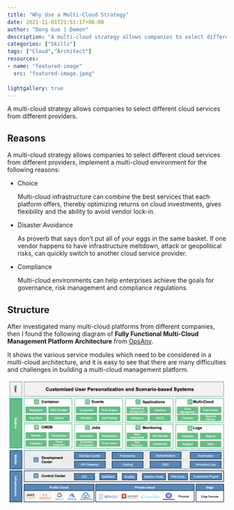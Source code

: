 ```yaml
---
title: "Why Use a Multi-Cloud Strategy"
date: 2021-11-01T21:51:17+08:00
author: "Dong Guo | Damon"
description: "A multi-cloud strategy allows companies to select different cloud services from different providers."
categories: ["Skills"]
tags: ["Cloud","Architect"]
resources:
- name: "featured-image"
  src: "featured-image.jpeg"

lightgallery: true
---
```


A multi-cloud strategy allows companies to select different cloud services from different providers.

<!--more-->

## Reasons

A multi-cloud strategy allows companies to select different cloud services from different providers, implement a multi-cloud environment for the following reasons:

+ Choice

  Multi-cloud infrastructure can combine the best services that each platform offers, thereby optimizing returns on cloud investments, gives flexibility and the ability to avoid vendor lock-in.

+ Disaster Avoidance
  
  As proverb that says don’t put all of your eggs in the same basket. If one vendor happens to have infrastructure meltdown, attack or geopolitical risks, can quickly switch to another cloud service provider.

+ Compliance
  
  Multi-cloud environments can help enterprises achieve the goals for governance, risk management and compliance regulations.

## Structure

After investigated many multi-cloud platforms from different companies, then I found the following diagram of **Fully Functional Multi-Cloud Management Platform Architecture** from [OpsAny](https://www.opsany.com).

It shows the various service modules which need to be considered in a multi-cloud architecture, and it is easy to see that there are many difficulties and challenges in building a multi-cloud management platform.

![multicloud_platform](multicloud_platform_en.png)
